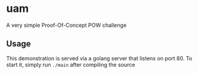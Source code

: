 # uam
A very simple Proof-Of-Concept POW challenge

## Usage

This demonstration is served via a golang server that listens on port 80. To start it, simply run `./main` after compiling the source

